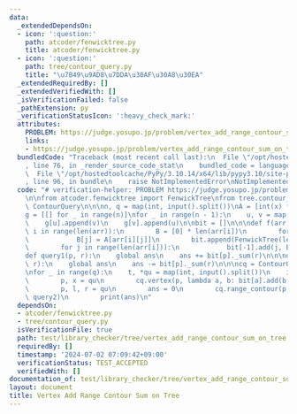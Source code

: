 ```yaml
---
data:
  _extendedDependsOn:
  - icon: ':question:'
    path: atcoder/fenwicktree.py
    title: atcoder/fenwicktree.py
  - icon: ':question:'
    path: tree/contour_query.py
    title: "\u7B49\u9AD8\u7DDA\u30AF\u30A8\u30EA"
  _extendedRequiredBy: []
  _extendedVerifiedWith: []
  _isVerificationFailed: false
  _pathExtension: py
  _verificationStatusIcon: ':heavy_check_mark:'
  attributes:
    PROBLEM: https://judge.yosupo.jp/problem/vertex_add_range_contour_sum_on_tree
    links:
    - https://judge.yosupo.jp/problem/vertex_add_range_contour_sum_on_tree
  bundledCode: "Traceback (most recent call last):\n  File \"/opt/hostedtoolcache/PyPy/3.10.14/x64/lib/pypy3.10/site-packages/onlinejudge_verify/documentation/build.py\"\
    , line 76, in _render_source_code_stat\n    bundled_code = language.bundle(\n\
    \  File \"/opt/hostedtoolcache/PyPy/3.10.14/x64/lib/pypy3.10/site-packages/onlinejudge_verify/languages/python.py\"\
    , line 96, in bundle\n    raise NotImplementedError\nNotImplementedError\n"
  code: "# verification-helper: PROBLEM https://judge.yosupo.jp/problem/vertex_add_range_contour_sum_on_tree\n\
    \n\nfrom atcoder.fenwicktree import FenwickTree\nfrom tree.contour_query import\
    \ ContourQuery\n\n\nn, q = map(int, input().split())\nA = [int(x) for x in input().split()]\n\
    g = [[] for _ in range(n)]\nfor _ in range(n - 1):\n    u, v = map(int, input().split())\n\
    \    g[u].append(v)\n    g[v].append(u)\n\nbit = []\n\n\ndef f(arr):\n    for\
    \ i in range(len(arr)):\n        B = [0] * len(arr[i])\n        for j in range(len(arr[i])):\n\
    \            B[j] = A[arr[i][j]]\n        bit.append(FenwickTree(len(arr[i])))\n\
    \        for j in range(len(arr[i])):\n            bit[-1].add(j, B[j])\n\n\n\
    def query1(p, r):\n    global ans\n    ans += bit[p]._sum(r)\n\n\ndef query2(p,\
    \ r):\n    global ans\n    ans -= bit[p]._sum(r)\n\n\ncq = ContourQuery(g, f)\n\
    \nfor _ in range(q):\n    t, *qu = map(int, input().split())\n    if t == 0:\n\
    \        p, x = qu\n        cq.vertex(p, lambda a, b: bit[a].add(b, x))\n    else:\n\
    \        p, l, r = qu\n        ans = 0\n        cq.range_contour(p, l, r, query1,\
    \ query2)\n        print(ans)\n"
  dependsOn:
  - atcoder/fenwicktree.py
  - tree/contour_query.py
  isVerificationFile: true
  path: test/library_checker/tree/vertex_add_range_contour_sum_on_tree.test.py
  requiredBy: []
  timestamp: '2024-07-02 07:09:42+09:00'
  verificationStatus: TEST_ACCEPTED
  verifiedWith: []
documentation_of: test/library_checker/tree/vertex_add_range_contour_sum_on_tree.test.py
layout: document
title: Vertex Add Range Contour Sum on Tree
---
```

